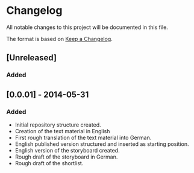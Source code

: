 # Changelog

All notable changes to this project will be documented in this file.

The format is based on [Keep a Changelog](https://keepachangelog.com/en/1.1.0/).

## [Unreleased]

### Added

## [0.0.01] - 2014-05-31

### Added

- Initial repository structure created.
- Creation of the text material in English
- First rough translation of the text material into German.
- English published version structured and inserted as starting position.
- English version of the storyboard created.
- Rough draft of the storyboard in German.
- Rough draft of the shortlist.